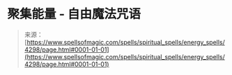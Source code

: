 <!--yml

category: 未分类

date: 2024-06-12 18:37:56

-->

# 聚集能量 - 自由魔法咒语

> 来源：[https://www.spellsofmagic.com/spells/spiritual_spells/energy_spells/4298/page.html#0001-01-01](https://www.spellsofmagic.com/spells/spiritual_spells/energy_spells/4298/page.html#0001-01-01)
